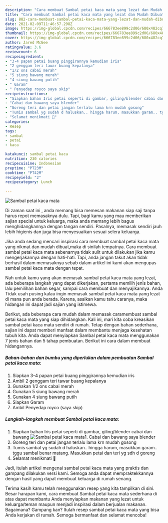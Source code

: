 ```yaml
---
description: "Cara membuat Sambal petai kaca mata yang lezat dan Mudah Dibuat"
title: "Cara membuat Sambal petai kaca mata yang lezat dan Mudah Dibuat"
slug: 882-cara-membuat-sambal-petai-kaca-mata-yang-lezat-dan-mudah-dibuat
date: 2021-02-09T11:46:57.298Z
image: https://img-global.cpcdn.com/recipes/666783ee899c2d06/680x482cq70/sambal-petai-kaca-mata-foto-resep-utama.jpg
thumbnail: https://img-global.cpcdn.com/recipes/666783ee899c2d06/680x482cq70/sambal-petai-kaca-mata-foto-resep-utama.jpg
cover: https://img-global.cpcdn.com/recipes/666783ee899c2d06/680x482cq70/sambal-petai-kaca-mata-foto-resep-utama.jpg
author: Jared McGee
ratingvalue: 3.6
reviewcount: 6
recipeingredient:
- "3-4 papan petai buang pinggirannya kemudian iris"
- "2 genggam teri tawar buang kepalanya"
- "1/2 ons cabai merah"
- "5 siung bawang merah"
- "4 siung bawang putih"
- " Garam"
- " Penyedap royco saya skip"
recipeinstructions:
- "Siapkan bahan Iris petai seperti di gambar, giling/blender cabai dan bawang"
- "Cabai dan bawang saya blender"
- "Goreng teri dan petai jangan terlalu lama krn mudah gosong"
- "Tumis sambal yg sudah d haluskan.. hingga harum, masukkan garam.. tggu sambal benar matang. Masukkan petai dan teri yg sdh d goreng"
- "Selamat menikmati 🙏"
categories:
- Resep
tags:
- sambal
- petai
- kaca

katakunci: sambal petai kaca 
nutrition: 230 calories
recipecuisine: Indonesian
preptime: "PT23M"
cooktime: "PT42M"
recipeyield: "2"
recipecategory: Lunch

---
```



![Sambal petai kaca mata](https://img-global.cpcdn.com/recipes/666783ee899c2d06/680x482cq70/sambal-petai-kaca-mata-foto-resep-utama.jpg)

Di zaman  saat ini , anda memang bisa memesan makanan siap saji tanpa harus repot memasaknya dulu. Tapi, bagi kamu yang mau memberikan sajian special untuk keluarga, maka anda memang lebih bagus menghidangkannya dengan tangan sendiri. Pasalnya, memasak sendiri jauh lebih higienis dan juga bisa menyesuaikan sesuai selera keluarga.

Jika anda sedang mencari inspirasi cara membuat sambal petai kaca mata yang nikmat dan mudah dibuat,maka di sinilah tempatnya. Cara membuat sambal petai kaca mata  sebenarnya tidak sulit untuk dilakukan jika kamu mengerjakannya dengan hati-hati. Tapi, anda jangan takut akan tidak berhasil dalam memasaknya 
sebab dalam artikel ini kami akan mengupas sambal petai kaca mata dengan tepat.  



Nah untuk kamu yang akan memasak sambal petai kaca mata yang lezat, ada beberapa langkah yang dapat dikerjakan, pertama memilih jenis bahan, lalu pemilihan bahan segar, sampai cara membuat dan menyajikannya. Anda Tidak usah pusing kalau ingin memasak sambal petai kaca mata yang lezat di mana pun anda berada. Karena, asalkan kamu  tahu caranya, maka hidangan ini dapat jadi sajian yang istimewa.

Berikut, ada beberapa cara mudah dalam memasak caramembuat sambal petai kaca mata yang siap dihidangkan. Kali ini, mari kita coba kreasikan sambal petai kaca mata sendiri di rumah. Tetap dengan bahan sederhana, sajian ini dapat memberi manfaat dalam membantu menjaga kesehatan tubuh kita. Anda dapat menyiapkan Sambal petai kaca mata menggunakan 7 jenis bahan dan 5 tahap pembuatan. Berikut ini cara dalam membuat hidangannya.

<!--inarticleads1-->

##### Bahan-bahan dan bumbu yang diperlukan dalam pembuatan Sambal petai kaca mata:

1. Siapkan 3-4 papan petai buang pinggirannya kemudian iris
1. Ambil 2 genggam teri tawar buang kepalanya
1. Gunakan 1/2 ons cabai merah
1. Gunakan 5 siung bawang merah
1. Gunakan 4 siung bawang putih
1. Siapkan  Garam
1. Ambil  Penyedap royco (saya skip)




<!--inarticleads2-->

##### Langkah-langkah membuat Sambal petai kaca mata:

1. Siapkan bahan Iris petai seperti di gambar, giling/blender cabai dan bawang
<img src="https://img-global.cpcdn.com/steps/845881de70a53823/160x128cq70/sambal-petai-kaca-mata-langkah-memasak-1-foto.jpg" alt="Sambal petai kaca mata">1. Cabai dan bawang saya blender
1. Goreng teri dan petai jangan terlalu lama krn mudah gosong
1. Tumis sambal yg sudah d haluskan.. hingga harum, masukkan garam.. tggu sambal benar matang. Masukkan petai dan teri yg sdh d goreng
1. Selamat menikmati 🙏




Jadi, itulah artikel mengenai  sambal petai kaca mata  yang praktis dan gampang dilakukan versi kami. Semoga anda dapat mempraktekkannya dengan hasil yang dapat membuat keluarga di rumah senang. 

Terima kasih kamu telah menggunakan resep yang kita tampilkan di sini. Besar harapan kami, cara membuat  Sambal petai kaca mata sederhana di atas dapat membantu Anda menyiapkan makanan yang lezat untuk keluarga/teman maupun menjadi inspirasi dalam berjualan makanan. Bagaimana? Gampang kan? Itulah resep sambal petai kaca mata yang bisa Anda kerjakan di rumah. Semoga bermanfaat dan selamat mencoba!

